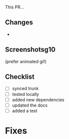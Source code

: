
This PR...

## Changes

-
## Screenshotsg10

(prefer animated gif)

## Checklist

- [ ] synced trunk
- [ ] tested locally
- [ ] added new dependencies
- [ ] updated the docs
- [ ] added a test

# Fixes

